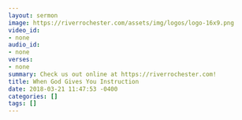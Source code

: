 ```yaml
---
layout: sermon
image: https://riverrochester.com/assets/img/logos/logo-16x9.png
video_id:
- none
audio_id:
- none
verses:
- none
summary: Check us out online at https://riverrochester.com!
title: When God Gives You Instruction
date: 2018-03-21 11:47:53 -0400
categories: []
tags: []
---
```

